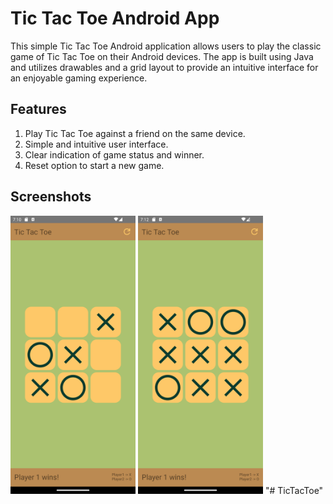 # Tic Tac Toe Android App

This simple Tic Tac Toe Android application allows users to play the classic game of Tic Tac Toe on their Android devices. 
The app is built using Java and utilizes drawables and a grid layout to provide an intuitive interface for an enjoyable gaming experience.

## Features
 1. Play Tic Tac Toe against a friend on the same device.
 2. Simple and intuitive user interface.
 3. Clear indication of game status and winner.
 4. Reset option to start a new game.

## Screenshots
<img src="app/src/main/res/drawable/screenshot01.png" width="200" /> <img src="app/src/main/res/drawable/screenshot02.png" width="200" />
"# TicTacToe" 
